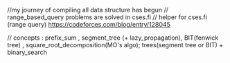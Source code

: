 //my journey of compiling all data structure has begun
// range_based_query problems are solved in cses.fi
// helper for cses.fi (range query) https://codeforces.com/blog/entry/128045

// concepts : prefix_sum , segment_tree (+ lazy_propagation), BIT(fenwick tree) , square_root_decomposition(MO's algo); trees(segment tree or BIT) + binary_search
